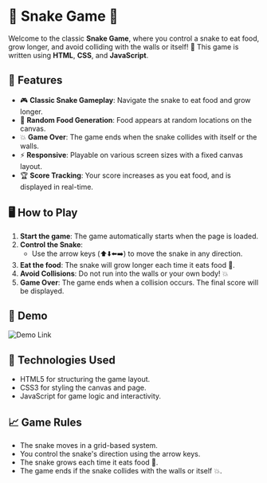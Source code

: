 # 🐍 Snake Game 🐍

Welcome to the classic **Snake Game**, where you control a snake to eat food, grow longer, and avoid colliding with the walls or itself! 🚀 This game is written using **HTML**, **CSS**, and **JavaScript**.

## 📜 Features

- 🎮 **Classic Snake Gameplay**: Navigate the snake to eat food and grow longer.
- 🍏 **Random Food Generation**: Food appears at random locations on the canvas.
- 💥 **Game Over**: The game ends when the snake collides with itself or the walls.
- ⚡ **Responsive**: Playable on various screen sizes with a fixed canvas layout.
- 🏆 **Score Tracking**: Your score increases as you eat food, and is displayed in real-time.

## 🖥️ How to Play

1. **Start the game**: The game automatically starts when the page is loaded.
2. **Control the Snake**:
   - Use the arrow keys (⬆️⬇️⬅️➡️) to move the snake in any direction.
3. **Eat the food**: The snake will grow longer each time it eats food 🍏.
4. **Avoid Collisions**: Do not run into the walls or your own body! 💥
5. **Game Over**: The game ends when a collision occurs. The final score will be displayed.

## 🎨 Demo

![Demo Link]((https://js-snake-game-js.netlify.app/))

## 🔧 Technologies Used
 - HTML5 for structuring the game layout.
 - CSS3 for styling the canvas and page.
 - JavaScript for game logic and interactivity.


## 📈 Game Rules
 - The snake moves in a grid-based system.
 - You control the snake's direction using the arrow keys.
 - The snake grows each time it eats food 🍏.
 - The game ends if the snake collides with the walls or itself 💥.
